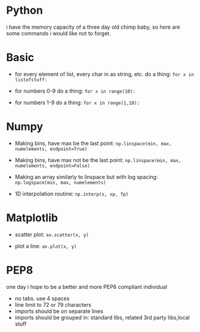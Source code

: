 Python
====== 

i have the memory capacity of a three day old chimp baby, so here are
some commands i would like not to forget.

Basic
=====

* for every element of list, every char in as string, etc. do a thing:
```for x in listofstuff:```

* for numbers 0-9 do a thing: 
```for x in range(10):``` 

* for numbers 1-9 do a thing:
```for x in range(1,10):```

Numpy
=====

* Making bins, have max be the last point:
```np.linspace(min, max, numelements, endpoint=True)```

* Making bins, have max not be the last point:
```np.linspace(min, max, numelements, endpoint=False)```

* Making an array similarly to linspace but with log spacing: 
```np.logspace(min, max, numelements)```

* 1D interpolation routine:
```np.interp(x, xp, fp)```

Matplotlib
==========

* scatter plot:
```ax.scatter(x, y)```

* plot a line:
```ax.plot(x, y)```


PEP8
====

one day i hope to be a better and more PEP8 compliant individual

* no tabs. use 4 spaces
* line limit to 72 or 79 characters
* imports should be on separate lines
* imports should be grouped in: standard libs, related 3rd party libs,local stuff
